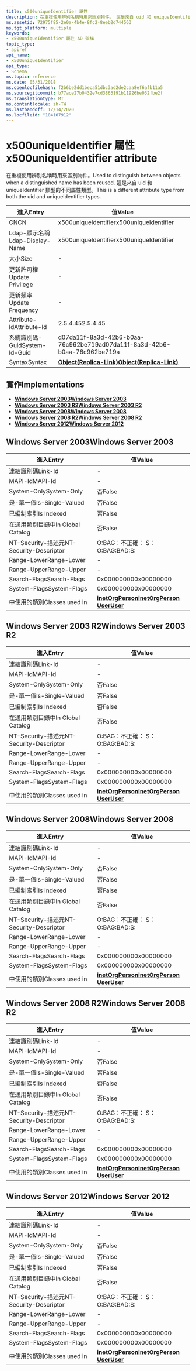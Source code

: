 ```yaml
---
title: x500uniqueIdentifier 屬性
description: 在重複使用辨別名稱時用來區別物件。 這是來自 uid 和 uniqueIdentifier 類型的不同屬性類型。
ms.assetid: 72975f85-2e0a-4b4e-8fc2-8eeb2d744563
ms.tgt_platform: multiple
keywords:
- x500uniqueIdentifier 屬性 AD 架構
topic_type:
- apiref
api_name:
- x500uniqueIdentifier
api_type:
- Schema
ms.topic: reference
ms.date: 05/31/2018
ms.openlocfilehash: f2b6be2dd1beca51dbc3ad2de2caa8ef6afb11a5
ms.sourcegitcommit: b77ace27b0432e7cd3863191b11926be032fbe2f
ms.translationtype: MT
ms.contentlocale: zh-TW
ms.lasthandoff: 12/14/2020
ms.locfileid: "104107912"
---
```

# <a name="x500uniqueidentifier-attribute"></a><span data-ttu-id="79d69-105">x500uniqueIdentifier 屬性</span><span class="sxs-lookup"><span data-stu-id="79d69-105">x500uniqueIdentifier attribute</span></span>

<span data-ttu-id="79d69-106">在重複使用辨別名稱時用來區別物件。</span><span class="sxs-lookup"><span data-stu-id="79d69-106">Used to distinguish between objects when a distinguished name has been reused.</span></span> <span data-ttu-id="79d69-107">這是來自 uid 和 uniqueIdentifier 類型的不同屬性類型。</span><span class="sxs-lookup"><span data-stu-id="79d69-107">This is a different attribute type from both the uid and uniqueIdentifier types.</span></span>



| <span data-ttu-id="79d69-108">進入</span><span class="sxs-lookup"><span data-stu-id="79d69-108">Entry</span></span> | <span data-ttu-id="79d69-109">值</span><span class="sxs-lookup"><span data-stu-id="79d69-109">Value</span></span> |
|-------------------|-------------------------------------------------------|
| <span data-ttu-id="79d69-110">CN</span><span class="sxs-lookup"><span data-stu-id="79d69-110">CN</span></span>                | <span data-ttu-id="79d69-111">x500uniqueIdentifier</span><span class="sxs-lookup"><span data-stu-id="79d69-111">x500uniqueIdentifier</span></span>                                  |
| <span data-ttu-id="79d69-112">Ldap-顯示名稱</span><span class="sxs-lookup"><span data-stu-id="79d69-112">Ldap-Display-Name</span></span> | <span data-ttu-id="79d69-113">x500uniqueIdentifier</span><span class="sxs-lookup"><span data-stu-id="79d69-113">x500uniqueIdentifier</span></span>                                  |
| <span data-ttu-id="79d69-114">大小</span><span class="sxs-lookup"><span data-stu-id="79d69-114">Size</span></span>              | \-                                                    |
| <span data-ttu-id="79d69-115">更新許可權</span><span class="sxs-lookup"><span data-stu-id="79d69-115">Update Privilege</span></span>  | \-                                                    |
| <span data-ttu-id="79d69-116">更新頻率</span><span class="sxs-lookup"><span data-stu-id="79d69-116">Update Frequency</span></span>  | \-                                                    |
| <span data-ttu-id="79d69-117">Attribute-Id</span><span class="sxs-lookup"><span data-stu-id="79d69-117">Attribute-Id</span></span>      | <span data-ttu-id="79d69-118">2.5.4.45</span><span class="sxs-lookup"><span data-stu-id="79d69-118">2.5.4.45</span></span>                                              |
| <span data-ttu-id="79d69-119">系統識別碼-Guid</span><span class="sxs-lookup"><span data-stu-id="79d69-119">System-Id-Guid</span></span>    | <span data-ttu-id="79d69-120">d07da11f-8a3d-42b6-b0aa-76c962be719a</span><span class="sxs-lookup"><span data-stu-id="79d69-120">d07da11f-8a3d-42b6-b0aa-76c962be719a</span></span>                  |
| <span data-ttu-id="79d69-121">Syntax</span><span class="sxs-lookup"><span data-stu-id="79d69-121">Syntax</span></span>            | [<span data-ttu-id="79d69-122">**Object(Replica-Link)**</span><span class="sxs-lookup"><span data-stu-id="79d69-122">**Object(Replica-Link)**</span></span>](s-object-replica-link.md) |



## <a name="implementations"></a><span data-ttu-id="79d69-123">實作</span><span class="sxs-lookup"><span data-stu-id="79d69-123">Implementations</span></span>

-   [<span data-ttu-id="79d69-124">**Windows Server 2003**</span><span class="sxs-lookup"><span data-stu-id="79d69-124">**Windows Server 2003**</span></span>](#windows-server-2003)
-   [<span data-ttu-id="79d69-125">**Windows Server 2003 R2**</span><span class="sxs-lookup"><span data-stu-id="79d69-125">**Windows Server 2003 R2**</span></span>](#windows-server-2003-r2)
-   [<span data-ttu-id="79d69-126">**Windows Server 2008**</span><span class="sxs-lookup"><span data-stu-id="79d69-126">**Windows Server 2008**</span></span>](#windows-server-2008)
-   [<span data-ttu-id="79d69-127">**Windows Server 2008 R2**</span><span class="sxs-lookup"><span data-stu-id="79d69-127">**Windows Server 2008 R2**</span></span>](#windows-server-2008-r2)
-   [<span data-ttu-id="79d69-128">**Windows Server 2012**</span><span class="sxs-lookup"><span data-stu-id="79d69-128">**Windows Server 2012**</span></span>](#windows-server-2012)

## <a name="windows-server-2003"></a><span data-ttu-id="79d69-129">Windows Server 2003</span><span class="sxs-lookup"><span data-stu-id="79d69-129">Windows Server 2003</span></span>



| <span data-ttu-id="79d69-130">進入</span><span class="sxs-lookup"><span data-stu-id="79d69-130">Entry</span></span> | <span data-ttu-id="79d69-131">值</span><span class="sxs-lookup"><span data-stu-id="79d69-131">Value</span></span> |
|------------------------|---------------------------------------------------------------------------------------|
| <span data-ttu-id="79d69-132">連結識別碼</span><span class="sxs-lookup"><span data-stu-id="79d69-132">Link-Id</span></span>                | \-                                                                                    |
| <span data-ttu-id="79d69-133">MAPI-Id</span><span class="sxs-lookup"><span data-stu-id="79d69-133">MAPI-Id</span></span>                | \-                                                                                    |
| <span data-ttu-id="79d69-134">System-Only</span><span class="sxs-lookup"><span data-stu-id="79d69-134">System-Only</span></span>            | <span data-ttu-id="79d69-135">否</span><span class="sxs-lookup"><span data-stu-id="79d69-135">False</span></span>                                                                                 |
| <span data-ttu-id="79d69-136">是-單一值</span><span class="sxs-lookup"><span data-stu-id="79d69-136">Is-Single-Valued</span></span>       | <span data-ttu-id="79d69-137">否</span><span class="sxs-lookup"><span data-stu-id="79d69-137">False</span></span>                                                                                 |
| <span data-ttu-id="79d69-138">已編制索引</span><span class="sxs-lookup"><span data-stu-id="79d69-138">Is Indexed</span></span>             | <span data-ttu-id="79d69-139">否</span><span class="sxs-lookup"><span data-stu-id="79d69-139">False</span></span>                                                                                 |
| <span data-ttu-id="79d69-140">在通用類別目錄中</span><span class="sxs-lookup"><span data-stu-id="79d69-140">In Global Catalog</span></span>      | <span data-ttu-id="79d69-141">否</span><span class="sxs-lookup"><span data-stu-id="79d69-141">False</span></span>                                                                                 |
| <span data-ttu-id="79d69-142">NT-Security-描述元</span><span class="sxs-lookup"><span data-stu-id="79d69-142">NT-Security-Descriptor</span></span> | <span data-ttu-id="79d69-143">O:BAG：不正確： S：</span><span class="sxs-lookup"><span data-stu-id="79d69-143">O:BAG:BAD:S:</span></span>                                                                          |
| <span data-ttu-id="79d69-144">Range-Lower</span><span class="sxs-lookup"><span data-stu-id="79d69-144">Range-Lower</span></span>            | \-                                                                                    |
| <span data-ttu-id="79d69-145">Range-Upper</span><span class="sxs-lookup"><span data-stu-id="79d69-145">Range-Upper</span></span>            | \-                                                                                    |
| <span data-ttu-id="79d69-146">Search-Flags</span><span class="sxs-lookup"><span data-stu-id="79d69-146">Search-Flags</span></span>           | <span data-ttu-id="79d69-147">0x00000000</span><span class="sxs-lookup"><span data-stu-id="79d69-147">0x00000000</span></span>                                                                            |
| <span data-ttu-id="79d69-148">System-Flags</span><span class="sxs-lookup"><span data-stu-id="79d69-148">System-Flags</span></span>           | <span data-ttu-id="79d69-149">0x00000000</span><span class="sxs-lookup"><span data-stu-id="79d69-149">0x00000000</span></span>                                                                            |
| <span data-ttu-id="79d69-150">中使用的類別</span><span class="sxs-lookup"><span data-stu-id="79d69-150">Classes used in</span></span>        | [<span data-ttu-id="79d69-151">**inetOrgPerson**</span><span class="sxs-lookup"><span data-stu-id="79d69-151">**inetOrgPerson**</span></span>](c-inetorgperson.md)<br/> [<span data-ttu-id="79d69-152">**User**</span><span class="sxs-lookup"><span data-stu-id="79d69-152">**User**</span></span>](c-user.md)<br/> |



## <a name="windows-server-2003-r2"></a><span data-ttu-id="79d69-153">Windows Server 2003 R2</span><span class="sxs-lookup"><span data-stu-id="79d69-153">Windows Server 2003 R2</span></span>



| <span data-ttu-id="79d69-154">進入</span><span class="sxs-lookup"><span data-stu-id="79d69-154">Entry</span></span> | <span data-ttu-id="79d69-155">值</span><span class="sxs-lookup"><span data-stu-id="79d69-155">Value</span></span> |
|------------------------|---------------------------------------------------------------------------------------|
| <span data-ttu-id="79d69-156">連結識別碼</span><span class="sxs-lookup"><span data-stu-id="79d69-156">Link-Id</span></span>                | \-                                                                                    |
| <span data-ttu-id="79d69-157">MAPI-Id</span><span class="sxs-lookup"><span data-stu-id="79d69-157">MAPI-Id</span></span>                | \-                                                                                    |
| <span data-ttu-id="79d69-158">System-Only</span><span class="sxs-lookup"><span data-stu-id="79d69-158">System-Only</span></span>            | <span data-ttu-id="79d69-159">否</span><span class="sxs-lookup"><span data-stu-id="79d69-159">False</span></span>                                                                                 |
| <span data-ttu-id="79d69-160">是-單一值</span><span class="sxs-lookup"><span data-stu-id="79d69-160">Is-Single-Valued</span></span>       | <span data-ttu-id="79d69-161">否</span><span class="sxs-lookup"><span data-stu-id="79d69-161">False</span></span>                                                                                 |
| <span data-ttu-id="79d69-162">已編制索引</span><span class="sxs-lookup"><span data-stu-id="79d69-162">Is Indexed</span></span>             | <span data-ttu-id="79d69-163">否</span><span class="sxs-lookup"><span data-stu-id="79d69-163">False</span></span>                                                                                 |
| <span data-ttu-id="79d69-164">在通用類別目錄中</span><span class="sxs-lookup"><span data-stu-id="79d69-164">In Global Catalog</span></span>      | <span data-ttu-id="79d69-165">否</span><span class="sxs-lookup"><span data-stu-id="79d69-165">False</span></span>                                                                                 |
| <span data-ttu-id="79d69-166">NT-Security-描述元</span><span class="sxs-lookup"><span data-stu-id="79d69-166">NT-Security-Descriptor</span></span> | <span data-ttu-id="79d69-167">O:BAG：不正確： S：</span><span class="sxs-lookup"><span data-stu-id="79d69-167">O:BAG:BAD:S:</span></span>                                                                          |
| <span data-ttu-id="79d69-168">Range-Lower</span><span class="sxs-lookup"><span data-stu-id="79d69-168">Range-Lower</span></span>            | \-                                                                                    |
| <span data-ttu-id="79d69-169">Range-Upper</span><span class="sxs-lookup"><span data-stu-id="79d69-169">Range-Upper</span></span>            | \-                                                                                    |
| <span data-ttu-id="79d69-170">Search-Flags</span><span class="sxs-lookup"><span data-stu-id="79d69-170">Search-Flags</span></span>           | <span data-ttu-id="79d69-171">0x00000000</span><span class="sxs-lookup"><span data-stu-id="79d69-171">0x00000000</span></span>                                                                            |
| <span data-ttu-id="79d69-172">System-Flags</span><span class="sxs-lookup"><span data-stu-id="79d69-172">System-Flags</span></span>           | <span data-ttu-id="79d69-173">0x00000000</span><span class="sxs-lookup"><span data-stu-id="79d69-173">0x00000000</span></span>                                                                            |
| <span data-ttu-id="79d69-174">中使用的類別</span><span class="sxs-lookup"><span data-stu-id="79d69-174">Classes used in</span></span>        | [<span data-ttu-id="79d69-175">**inetOrgPerson**</span><span class="sxs-lookup"><span data-stu-id="79d69-175">**inetOrgPerson**</span></span>](c-inetorgperson.md)<br/> [<span data-ttu-id="79d69-176">**User**</span><span class="sxs-lookup"><span data-stu-id="79d69-176">**User**</span></span>](c-user.md)<br/> |



## <a name="windows-server-2008"></a><span data-ttu-id="79d69-177">Windows Server 2008</span><span class="sxs-lookup"><span data-stu-id="79d69-177">Windows Server 2008</span></span>



| <span data-ttu-id="79d69-178">進入</span><span class="sxs-lookup"><span data-stu-id="79d69-178">Entry</span></span> | <span data-ttu-id="79d69-179">值</span><span class="sxs-lookup"><span data-stu-id="79d69-179">Value</span></span> |
|------------------------|---------------------------------------------------------------------------------------|
| <span data-ttu-id="79d69-180">連結識別碼</span><span class="sxs-lookup"><span data-stu-id="79d69-180">Link-Id</span></span>                | \-                                                                                    |
| <span data-ttu-id="79d69-181">MAPI-Id</span><span class="sxs-lookup"><span data-stu-id="79d69-181">MAPI-Id</span></span>                | \-                                                                                    |
| <span data-ttu-id="79d69-182">System-Only</span><span class="sxs-lookup"><span data-stu-id="79d69-182">System-Only</span></span>            | <span data-ttu-id="79d69-183">否</span><span class="sxs-lookup"><span data-stu-id="79d69-183">False</span></span>                                                                                 |
| <span data-ttu-id="79d69-184">是-單一值</span><span class="sxs-lookup"><span data-stu-id="79d69-184">Is-Single-Valued</span></span>       | <span data-ttu-id="79d69-185">否</span><span class="sxs-lookup"><span data-stu-id="79d69-185">False</span></span>                                                                                 |
| <span data-ttu-id="79d69-186">已編制索引</span><span class="sxs-lookup"><span data-stu-id="79d69-186">Is Indexed</span></span>             | <span data-ttu-id="79d69-187">否</span><span class="sxs-lookup"><span data-stu-id="79d69-187">False</span></span>                                                                                 |
| <span data-ttu-id="79d69-188">在通用類別目錄中</span><span class="sxs-lookup"><span data-stu-id="79d69-188">In Global Catalog</span></span>      | <span data-ttu-id="79d69-189">否</span><span class="sxs-lookup"><span data-stu-id="79d69-189">False</span></span>                                                                                 |
| <span data-ttu-id="79d69-190">NT-Security-描述元</span><span class="sxs-lookup"><span data-stu-id="79d69-190">NT-Security-Descriptor</span></span> | <span data-ttu-id="79d69-191">O:BAG：不正確： S：</span><span class="sxs-lookup"><span data-stu-id="79d69-191">O:BAG:BAD:S:</span></span>                                                                          |
| <span data-ttu-id="79d69-192">Range-Lower</span><span class="sxs-lookup"><span data-stu-id="79d69-192">Range-Lower</span></span>            | \-                                                                                    |
| <span data-ttu-id="79d69-193">Range-Upper</span><span class="sxs-lookup"><span data-stu-id="79d69-193">Range-Upper</span></span>            | \-                                                                                    |
| <span data-ttu-id="79d69-194">Search-Flags</span><span class="sxs-lookup"><span data-stu-id="79d69-194">Search-Flags</span></span>           | <span data-ttu-id="79d69-195">0x00000000</span><span class="sxs-lookup"><span data-stu-id="79d69-195">0x00000000</span></span>                                                                            |
| <span data-ttu-id="79d69-196">System-Flags</span><span class="sxs-lookup"><span data-stu-id="79d69-196">System-Flags</span></span>           | <span data-ttu-id="79d69-197">0x00000000</span><span class="sxs-lookup"><span data-stu-id="79d69-197">0x00000000</span></span>                                                                            |
| <span data-ttu-id="79d69-198">中使用的類別</span><span class="sxs-lookup"><span data-stu-id="79d69-198">Classes used in</span></span>        | [<span data-ttu-id="79d69-199">**inetOrgPerson**</span><span class="sxs-lookup"><span data-stu-id="79d69-199">**inetOrgPerson**</span></span>](c-inetorgperson.md)<br/> [<span data-ttu-id="79d69-200">**User**</span><span class="sxs-lookup"><span data-stu-id="79d69-200">**User**</span></span>](c-user.md)<br/> |



## <a name="windows-server-2008-r2"></a><span data-ttu-id="79d69-201">Windows Server 2008 R2</span><span class="sxs-lookup"><span data-stu-id="79d69-201">Windows Server 2008 R2</span></span>



| <span data-ttu-id="79d69-202">進入</span><span class="sxs-lookup"><span data-stu-id="79d69-202">Entry</span></span> | <span data-ttu-id="79d69-203">值</span><span class="sxs-lookup"><span data-stu-id="79d69-203">Value</span></span> |
|------------------------|---------------------------------------------------------------------------------------|
| <span data-ttu-id="79d69-204">連結識別碼</span><span class="sxs-lookup"><span data-stu-id="79d69-204">Link-Id</span></span>                | \-                                                                                    |
| <span data-ttu-id="79d69-205">MAPI-Id</span><span class="sxs-lookup"><span data-stu-id="79d69-205">MAPI-Id</span></span>                | \-                                                                                    |
| <span data-ttu-id="79d69-206">System-Only</span><span class="sxs-lookup"><span data-stu-id="79d69-206">System-Only</span></span>            | <span data-ttu-id="79d69-207">否</span><span class="sxs-lookup"><span data-stu-id="79d69-207">False</span></span>                                                                                 |
| <span data-ttu-id="79d69-208">是-單一值</span><span class="sxs-lookup"><span data-stu-id="79d69-208">Is-Single-Valued</span></span>       | <span data-ttu-id="79d69-209">否</span><span class="sxs-lookup"><span data-stu-id="79d69-209">False</span></span>                                                                                 |
| <span data-ttu-id="79d69-210">已編制索引</span><span class="sxs-lookup"><span data-stu-id="79d69-210">Is Indexed</span></span>             | <span data-ttu-id="79d69-211">否</span><span class="sxs-lookup"><span data-stu-id="79d69-211">False</span></span>                                                                                 |
| <span data-ttu-id="79d69-212">在通用類別目錄中</span><span class="sxs-lookup"><span data-stu-id="79d69-212">In Global Catalog</span></span>      | <span data-ttu-id="79d69-213">否</span><span class="sxs-lookup"><span data-stu-id="79d69-213">False</span></span>                                                                                 |
| <span data-ttu-id="79d69-214">NT-Security-描述元</span><span class="sxs-lookup"><span data-stu-id="79d69-214">NT-Security-Descriptor</span></span> | <span data-ttu-id="79d69-215">O:BAG：不正確： S：</span><span class="sxs-lookup"><span data-stu-id="79d69-215">O:BAG:BAD:S:</span></span>                                                                          |
| <span data-ttu-id="79d69-216">Range-Lower</span><span class="sxs-lookup"><span data-stu-id="79d69-216">Range-Lower</span></span>            | \-                                                                                    |
| <span data-ttu-id="79d69-217">Range-Upper</span><span class="sxs-lookup"><span data-stu-id="79d69-217">Range-Upper</span></span>            | \-                                                                                    |
| <span data-ttu-id="79d69-218">Search-Flags</span><span class="sxs-lookup"><span data-stu-id="79d69-218">Search-Flags</span></span>           | <span data-ttu-id="79d69-219">0x00000000</span><span class="sxs-lookup"><span data-stu-id="79d69-219">0x00000000</span></span>                                                                            |
| <span data-ttu-id="79d69-220">System-Flags</span><span class="sxs-lookup"><span data-stu-id="79d69-220">System-Flags</span></span>           | <span data-ttu-id="79d69-221">0x00000000</span><span class="sxs-lookup"><span data-stu-id="79d69-221">0x00000000</span></span>                                                                            |
| <span data-ttu-id="79d69-222">中使用的類別</span><span class="sxs-lookup"><span data-stu-id="79d69-222">Classes used in</span></span>        | [<span data-ttu-id="79d69-223">**inetOrgPerson**</span><span class="sxs-lookup"><span data-stu-id="79d69-223">**inetOrgPerson**</span></span>](c-inetorgperson.md)<br/> [<span data-ttu-id="79d69-224">**User**</span><span class="sxs-lookup"><span data-stu-id="79d69-224">**User**</span></span>](c-user.md)<br/> |



## <a name="windows-server-2012"></a><span data-ttu-id="79d69-225">Windows Server 2012</span><span class="sxs-lookup"><span data-stu-id="79d69-225">Windows Server 2012</span></span>



| <span data-ttu-id="79d69-226">進入</span><span class="sxs-lookup"><span data-stu-id="79d69-226">Entry</span></span> | <span data-ttu-id="79d69-227">值</span><span class="sxs-lookup"><span data-stu-id="79d69-227">Value</span></span> |
|------------------------|---------------------------------------------------------------------------------------|
| <span data-ttu-id="79d69-228">連結識別碼</span><span class="sxs-lookup"><span data-stu-id="79d69-228">Link-Id</span></span>                | \-                                                                                    |
| <span data-ttu-id="79d69-229">MAPI-Id</span><span class="sxs-lookup"><span data-stu-id="79d69-229">MAPI-Id</span></span>                | \-                                                                                    |
| <span data-ttu-id="79d69-230">System-Only</span><span class="sxs-lookup"><span data-stu-id="79d69-230">System-Only</span></span>            | <span data-ttu-id="79d69-231">否</span><span class="sxs-lookup"><span data-stu-id="79d69-231">False</span></span>                                                                                 |
| <span data-ttu-id="79d69-232">是-單一值</span><span class="sxs-lookup"><span data-stu-id="79d69-232">Is-Single-Valued</span></span>       | <span data-ttu-id="79d69-233">否</span><span class="sxs-lookup"><span data-stu-id="79d69-233">False</span></span>                                                                                 |
| <span data-ttu-id="79d69-234">已編制索引</span><span class="sxs-lookup"><span data-stu-id="79d69-234">Is Indexed</span></span>             | <span data-ttu-id="79d69-235">否</span><span class="sxs-lookup"><span data-stu-id="79d69-235">False</span></span>                                                                                 |
| <span data-ttu-id="79d69-236">在通用類別目錄中</span><span class="sxs-lookup"><span data-stu-id="79d69-236">In Global Catalog</span></span>      | <span data-ttu-id="79d69-237">否</span><span class="sxs-lookup"><span data-stu-id="79d69-237">False</span></span>                                                                                 |
| <span data-ttu-id="79d69-238">NT-Security-描述元</span><span class="sxs-lookup"><span data-stu-id="79d69-238">NT-Security-Descriptor</span></span> | <span data-ttu-id="79d69-239">O:BAG：不正確： S：</span><span class="sxs-lookup"><span data-stu-id="79d69-239">O:BAG:BAD:S:</span></span>                                                                          |
| <span data-ttu-id="79d69-240">Range-Lower</span><span class="sxs-lookup"><span data-stu-id="79d69-240">Range-Lower</span></span>            | \-                                                                                    |
| <span data-ttu-id="79d69-241">Range-Upper</span><span class="sxs-lookup"><span data-stu-id="79d69-241">Range-Upper</span></span>            | \-                                                                                    |
| <span data-ttu-id="79d69-242">Search-Flags</span><span class="sxs-lookup"><span data-stu-id="79d69-242">Search-Flags</span></span>           | <span data-ttu-id="79d69-243">0x00000000</span><span class="sxs-lookup"><span data-stu-id="79d69-243">0x00000000</span></span>                                                                            |
| <span data-ttu-id="79d69-244">System-Flags</span><span class="sxs-lookup"><span data-stu-id="79d69-244">System-Flags</span></span>           | <span data-ttu-id="79d69-245">0x00000000</span><span class="sxs-lookup"><span data-stu-id="79d69-245">0x00000000</span></span>                                                                            |
| <span data-ttu-id="79d69-246">中使用的類別</span><span class="sxs-lookup"><span data-stu-id="79d69-246">Classes used in</span></span>        | [<span data-ttu-id="79d69-247">**inetOrgPerson**</span><span class="sxs-lookup"><span data-stu-id="79d69-247">**inetOrgPerson**</span></span>](c-inetorgperson.md)<br/> [<span data-ttu-id="79d69-248">**User**</span><span class="sxs-lookup"><span data-stu-id="79d69-248">**User**</span></span>](c-user.md)<br/> |



 

 





